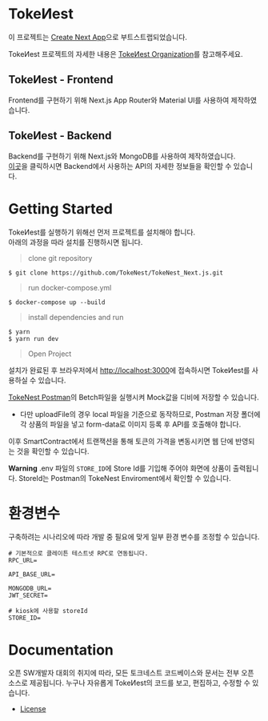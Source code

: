 # TokeИest
이 프로젝트는 [Create Next App](https://github.com/vercel/next.js)으로 부트스트랩되었습니다.

TokeИest 프로젝트의 자세한 내용은 [TokeИest Organization](https://github.com/TokeNest)를 참고해주세요.

## TokeИest - Frontend
Frontend를 구현하기 위해 Next.js App Router와 Material UI를 사용하여 제작하였습니다.

## TokeИest - Backend
Backend를 구현하기 위해 Next.js와 MongoDB를 사용하여 제작하였습니다.<br>
[이곳](./docs)을 클릭하시면 Backend에서 사용하는 API의 자세한 정보들을 확인할 수 있습니다.

# Getting Started
TokeИest를 실행하기 위해선 먼저 프로젝트를 설치해야 합니다.<br>
아래의 과정을 따라 설치를 진행하시면 됩니다.

> clone git repository
```
$ git clone https://github.com/TokeNest/TokeNest_Next.js.git
```

> run docker-compose.yml
```
$ docker-compose up --build
```

> install dependencies and run 
```
$ yarn
$ yarn run dev
```

> Open Project

설치가 완료된 후 브라우저에서 [http://localhost:3000](http://localhost:3000)에 접속하시면 TokeИest를 사용하실 수 있습니다.

[TokeNest Postman](https://www.postman.com/tokenestpostman/workspace/team-workspace/overview)의 Betch파일을 실행시켜 Mock값을 디비에 저장할 수 있습니다.
- 다만 uploadFile의 경우 local 파일을 기준으로 동작하므로, Postman 저장 폴더에 각 상품의 파일을 넣고 form-data로 이미지 등록 후 API를 호출해야 합니다.

이후 SmartContract에서 트랜잭션을 통해 토큰의 가격을 변동시키면 웹 단에 반영되는 것을 확인할 수 있습니다.

**Warning** .env 파일의 `STORE_ID`에 Store Id를 기입해 주어야 화면에 상품이 출력됩니다. StoreId는 Postman의 TokeNest Enviroment에서 확인할 수 있습니다.

# 환경변수
구축하려는 시나리오에 따라 개발 중 필요에 맞게 일부 환경 변수를 조정할 수 있습니다.
```
# 기본적으로 클레이튼 테스트넷 RPC로 연동됩니다.
RPC_URL=

API_BASE_URL=

MONGODB_URL=
JWT_SECRET=

# kiosk에 사용할 storeId
STORE_ID=
```
# Documentation

오픈 SW개발자 대회의 취지에 따라, 모든 토크네스트 코드베이스와 문서는 전부 오픈 소스로 제공됩니다. 누구나 자유롭게 TokeИest의 코드를 보고, 편집하고, 수정할 수 있습니다.

- [License](./LICENSE)
